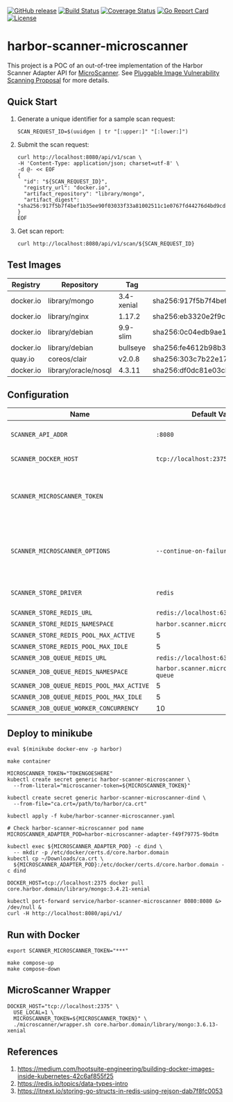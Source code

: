 [![GitHub release][release-img]][release]
[![Build Status][ci-img]][ci]
[![Coverage Status][cov-img]][cov]
[![Go Report Card][report-card-img]][report-card]
[![License][license-img]][license]

# harbor-scanner-microscanner

This project is a POC of an out-of-tree implementation of the Harbor Scanner Adapter API for [MicroScanner][microscanner-url].
See [Pluggable Image Vulnerability Scanning Proposal][image-vulnerability-scanning-proposal] for more details.

## Quick Start

1. Generate a unique identifier for a sample scan request:
   ```
   SCAN_REQUEST_ID=$(uuidgen | tr "[:upper:]" "[:lower:]")
   ```
2. Submit the scan request:
   ```
   curl http://localhost:8080/api/v1/scan \
   -H 'Content-Type: application/json; charset=utf-8' \
   -d @- << EOF
   {
     "id": "${SCAN_REQUEST_ID}",
     "registry_url": "docker.io",
     "artifact_repository": "library/mongo",
     "artifact_digest": "sha256:917f5b7f4bef1b35ee90f03033f33a81002511c1e0767fd44276d4bd9cd2fa8e"
   }
   EOF
   ```
3. Get scan report:
   ```
   curl http://localhost:8080/api/v1/scan/${SCAN_REQUEST_ID}
   ```

## Test Images

| Registry  | Repository     | Tag        | Digest                                                                  |
|-----------|----------------|------------|-------------------------------------------------------------------------|
| docker.io | library/mongo  | 3.4-xenial | sha256:917f5b7f4bef1b35ee90f03033f33a81002511c1e0767fd44276d4bd9cd2fa8e |
| docker.io | library/nginx  | 1.17.2     | sha256:eb3320e2f9ca409b7c0aa71aea3cf7ce7d018f03a372564dbdb023646958770b |
| docker.io | library/debian | 9.9-slim   | sha256:0c04edb9ae10feb7ac03a659dd41e16c79e04fdb2b10cf93c3cbcef1fd6cc1d5 |
| docker.io | library/debian | bullseye   | sha256:fe4612b98b35c8ae4719a6a8d5e98432b4b297767a8aebfd858c48f98ecebb7b |
| quay.io   | coreos/clair   | v2.0.8     | sha256:303c7b22e1778acb7c624cca01bad8d3bc5a1b25922d59d28908f223639d9722 |
| docker.io | library/oracle/nosql | 4.3.11 | sha256:df0dc81e03cb1ea29dd68124608fbea35a16dd954ae2e0a6acdeecd739721e8e |

## Configuration

| Name                            | Default Value            | Description |
|---------------------------------|--------------------------|-------------|
| `SCANNER_API_ADDR`              | `:8080`                  | An API server binding address |
| `SCANNER_DOCKER_HOST`           | `tcp://localhost:2375`   | A Docker Engine URL           |
| `SCANNER_MICROSCANNER_TOKEN`    |                          | A token generated by Aqua Security for using MicroScanner |
| `SCANNER_MICROSCANNER_OPTIONS`  | `--continue-on-failure`  | Additional options passed as argument to MicroScanner CLI |
| `SCANNER_STORE_DRIVER`          | `redis`                  | A driver used to store scan reports |
| `SCANNER_STORE_REDIS_URL`       | `redis://localhost:6379`                | ? |
| `SCANNER_STORE_REDIS_NAMESPACE` | `harbor.scanner.microscanner:store`     | ? |
| `SCANNER_STORE_REDIS_POOL_MAX_ACTIVE` | 5 | ? |
| `SCANNER_STORE_REDIS_POOL_MAX_IDLE`   | 5 | ? |
| `SCANNER_JOB_QUEUE_REDIS_URL`         | `redis://localhost:6379`                | ? |
| `SCANNER_JOB_QUEUE_REDIS_NAMESPACE`   | `harbor.scanner.microscanner:job-queue` | ? |
| `SCANNER_JOB_QUEUE_REDIS_POOL_MAX_ACTIVE` | 5  | ? |
| `SCANNER_JOB_QUEUE_REDIS_POOL_MAX_IDLE`   | 5  | ? |
| `SCANNER_JOB_QUEUE_WORKER_CONCURRENCY`    | 10 | ? |

## Deploy to minikube

```
eval $(minikube docker-env -p harbor)

make container

MICROSCANNER_TOKEN="TOKENGOESHERE"
kubectl create secret generic harbor-scanner-microscanner \
  --from-literal="microscanner-token=${MICROSCANNER_TOKEN}"

kubectl create secret generic harbor-scanner-microscanner-dind \
  --from-file="ca.crt=/path/to/harbor/ca.crt"

kubectl apply -f kube/harbor-scanner-microscanner.yaml
```

```
# Check harbor-scanner-microscanner pod name
MICROSCANNER_ADAPTER_POD=harbor-microscanner-adapter-f49f79775-9bdtm

kubectl exec ${MICROSCANNER_ADAPTER_POD} -c dind \
  -- mkdir -p /etc/docker/certs.d/core.harbor.domain
kubectl cp ~/Downloads/ca.crt \
  ${MICROSCANNER_ADAPTER_POD}:/etc/docker/certs.d/core.harbor.domain -c dind

DOCKER_HOST=tcp://localhost:2375 docker pull core.harbor.domain/library/mongo:3.4.21-xenial
```

```
kubectl port-forward service/harbor-scanner-microscanner 8080:8080 &> /dev/null &
curl -H http://localhost:8080/api/v1/
```

## Run with Docker

```
export SCANNER_MICROSCANNER_TOKEN="***"
```

```
make compose-up
make compose-down
```

## MicroScanner Wrapper

```
DOCKER_HOST="tcp://localhost:2375" \
  USE_LOCAL=1 \
  MICROSCANNER_TOKEN=${MICROSCANNER_TOKEN}" \
  ./microscanner/wrapper.sh core.harbor.domain/library/mongo:3.6.13-xenial
```

## References

1. https://medium.com/hootsuite-engineering/building-docker-images-inside-kubernetes-42c6af855f25
2. https://redis.io/topics/data-types-intro
3. https://itnext.io/storing-go-structs-in-redis-using-rejson-dab7f8fc0053

[microscanner-url]: https://github.com/aquasecurity/microscanner
[image-vulnerability-scanning-proposal]: https://github.com/goharbor/community/pull/98

[release-img]: https://img.shields.io/github/release/aquasecurity/harbor-scanner-microscanner.svg
[release]: https://github.com/aquasecurity/harbor-scanner-microscanner/releases
[ci-img]: https://travis-ci.org/aquasecurity/harbor-scanner-microscanner.svg?branch=master
[ci]: https://travis-ci.org/aquasecurity/harbor-scanner-microscanner
[cov-img]: https://codecov.io/github/aquasecurity/harbor-scanner-microscanner/branch/master/graph/badge.svg
[cov]: https://codecov.io/github/aquasecurity/harbor-scanner-microscanner
[report-card-img]: https://goreportcard.com/badge/github.com/aquasecurity/harbor-scanner-microscanner
[report-card]: https://goreportcard.com/report/github.com/aquasecurity/harbor-scanner-microscanner
[license-img]: https://img.shields.io/github/license/aquasecurity/harbor-scanner-microscanner.svg
[license]: https://github.com/aquasecurity/harbor-scanner-microscanner/blob/master/LICENSE
